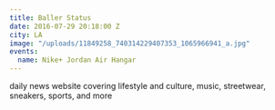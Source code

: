 ```yaml
---
title: Baller Status
date: 2016-07-29 20:18:00 Z
city: LA
image: "/uploads/11849258_740314229407353_1065966941_a.jpg"
events:
  name: Nike+ Jordan Air Hangar
---
```


daily news website covering lifestyle and culture, music, streetwear, sneakers, sports, and more